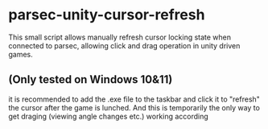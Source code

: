 # parsec-unity-cursor-refresh
This small script allows manually refresh cursor locking state when connected to parsec, allowing click and drag operation in unity driven games.
## (Only tested on Windows 10&11)
it is recommended to add the .exe file to the taskbar and click it to "refresh" the cursor after the game is lunched. And this is temporarily the only way to get draging (viewing angle changes etc.) working according
